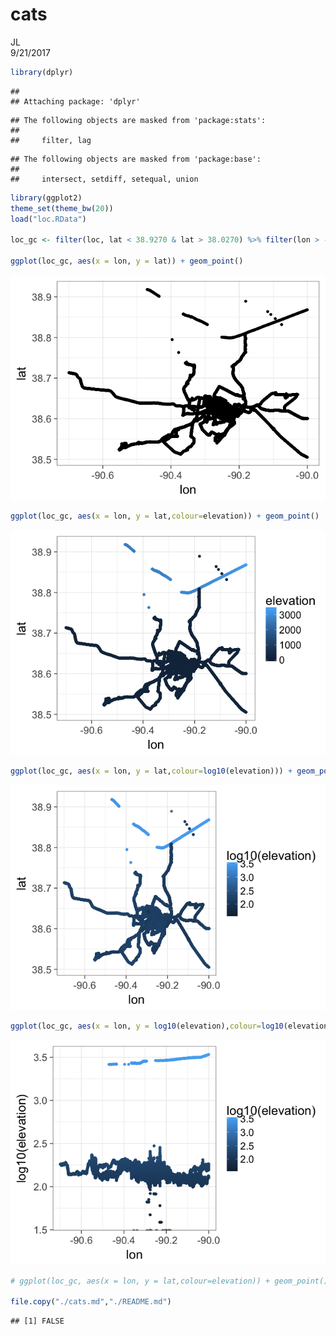# cats
JL  
9/21/2017  




```r
library(dplyr)
```

```
## 
## Attaching package: 'dplyr'
```

```
## The following objects are masked from 'package:stats':
## 
##     filter, lag
```

```
## The following objects are masked from 'package:base':
## 
##     intersect, setdiff, setequal, union
```

```r
library(ggplot2)
theme_set(theme_bw(20))
load("loc.RData")

loc_gc <- filter(loc, lat < 38.9270 & lat > 38.0270) %>% filter(lon > -90.6994& lon < -90.0)

ggplot(loc_gc, aes(x = lon, y = lat)) + geom_point()
```

![](cats_files/figure-html/p-1.png)<!-- -->

```r
ggplot(loc_gc, aes(x = lon, y = lat,colour=elevation)) + geom_point()
```

![](cats_files/figure-html/p-2.png)<!-- -->

```r
ggplot(loc_gc, aes(x = lon, y = lat,colour=log10(elevation))) + geom_point()
```

![](cats_files/figure-html/p-3.png)<!-- -->

```r
ggplot(loc_gc, aes(x = lon, y = log10(elevation),colour=log10(elevation))) + geom_point()
```

![](cats_files/figure-html/p-4.png)<!-- -->

```r
# ggplot(loc_gc, aes(x = lon, y = lat,colour=elevation)) + geom_point()

file.copy("./cats.md","./README.md")
```

```
## [1] FALSE
```


